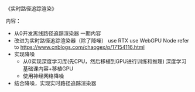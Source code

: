 《实时路径追踪渲染》

内容：

- 从0开发离线路径追踪渲染器
一期内容
- 改进为实时路径追踪渲染器（除了降噪）
use RTX
use WebGPU Node
refer to https://www.cnblogs.com/chaogex/p/17154116.html
- 实现降噪
  - 从0实现深度学习库(先CPU，然后移植到GPU进行训练和推理)
  深度学习基础课内容+移植GPU
  - 使用神经网络降噪
- 结合降噪，实现实时路径追踪渲染器